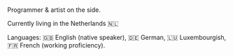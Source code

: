### 

Programmer & artist on the side.

Currently living in the Netherlands 🇳🇱

Languages: 🇬🇧 English (native speaker), 🇩🇪 German, 🇱🇺 Luxembourgish, 🇫🇷 French (working proficiency).

<!--
**cjphs/cjphs** is a ✨ _special_ ✨ repository because its `README.md` (this file) appears on your GitHub profile.

Here are some ideas to get you started:

- 🔭 I’m currently working on ...
- 🌱 I’m currently learning ...
- 👯 I’m looking to collaborate on ...
- 🤔 I’m looking for help with ...
- 💬 Ask me about ...
- 📫 How to reach me: ...
- 😄 Pronouns: ...
- ⚡ Fun fact: ...
-->

